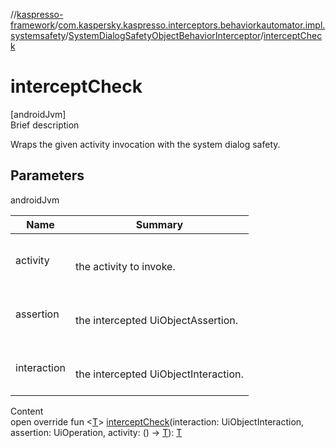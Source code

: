 //[kaspresso-framework](../../index.md)/[com.kaspersky.kaspresso.interceptors.behaviorkautomator.impl.systemsafety](../index.md)/[SystemDialogSafetyObjectBehaviorInterceptor](index.md)/[interceptCheck](intercept-check.md)



# interceptCheck  
[androidJvm]  
Brief description  


Wraps the given activity invocation with the system dialog safety.



## Parameters  
  
androidJvm  
  
|  Name|  Summary| 
|---|---|
| activity| <br><br>the activity to invoke.<br><br>
| assertion| <br><br>the intercepted UiObjectAssertion.<br><br>
| interaction| <br><br>the intercepted UiObjectInteraction.<br><br>
  
  
Content  
open override fun <[T](intercept-check.md)> [interceptCheck](intercept-check.md)(interaction: UiObjectInteraction, assertion: UiOperation<UiObject2>, activity: () -> [T](intercept-check.md)): [T](intercept-check.md)  



